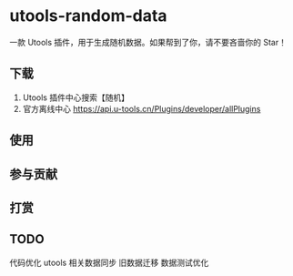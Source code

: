 # utools-random-data

一款 Utools 插件，用于生成随机数据。如果帮到了你，请不要吝啬你的 Star！

## 下载

1. Utools 插件中心搜索【随机】
1. 官方离线中心 https://api.u-tools.cn/Plugins/developer/allPlugins

## 使用

## 参与贡献

## 打赏

## TODO

代码优化
utools 相关数据同步
旧数据迁移
数据测试优化
